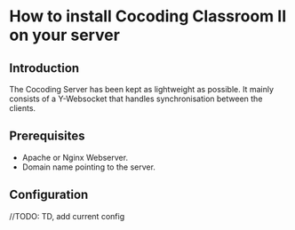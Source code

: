 # How to install Cocoding Classroom II on your server

## Introduction
The Cocoding Server has been kept as lightweight as possible. It mainly consists of a Y-Websocket that handles 
synchronisation between the clients. 

## Prerequisites
* Apache or Nginx Webserver.
* Domain name pointing to the server.

## Configuration
//TODO: TD, add current config 

